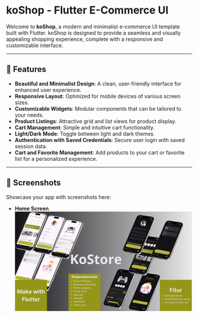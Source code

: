 # koShop - Flutter E-Commerce UI

Welcome to **koShop**, a modern and minimalist e-commerce UI template built with Flutter. koShop is designed to provide a seamless and visually appealing shopping experience, complete with a responsive and customizable interface.

---

## 🚀 Features

- **Beautiful and Minimalist Design**: A clean, user-friendly interface for enhanced user experience.
- **Responsive Layout**: Optimized for mobile devices of various screen sizes.
- **Customizable Widgets**: Modular components that can be tailored to your needs.
- **Product Listings**: Attractive grid and list views for product display.
- **Cart Management**: Simple and intuitive cart functionality.
- **Light/Dark Mode**: Toggle between light and dark themes.
- **Authentication with Saved Credentials**: Secure user login with saved session data.
- **Cart and Favorite Management**: Add products to your cart or favorite list for a personalized experience.

---

## 📸 Screenshots

Showcase your app with screenshots here:

- **Home Screen**
  ![gambar_nice](mocups.png)



